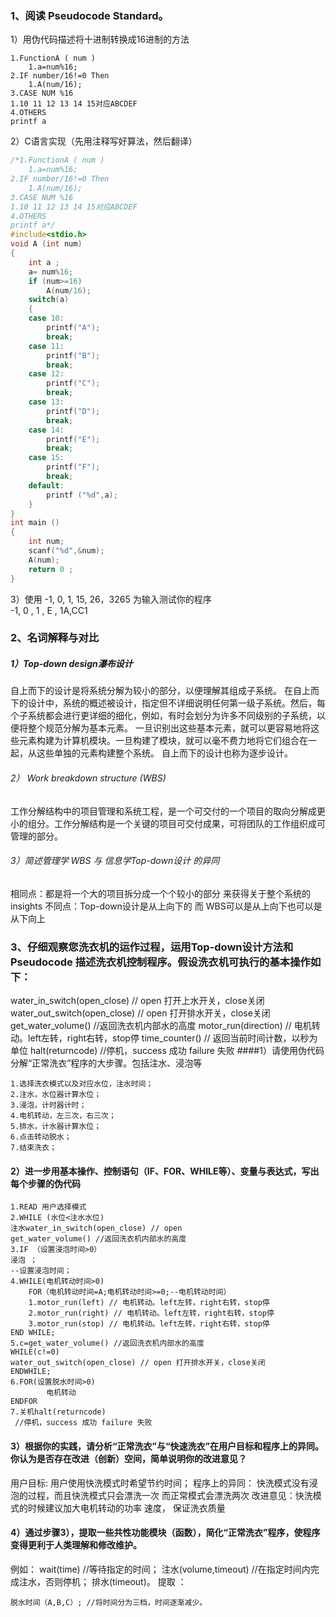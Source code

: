 ### 1、阅读 Pseudocode Standard。
1）用伪代码描述将十进制转换成16进制的方法
``` 
1.FunctionA ( num )
	1.a=num%16;
2.IF number/16!=0 Then
	1.A(num/16);
3.CASE NUM %16
1.10 11 12 13 14 15对应ABCDEF
4.OTHERS
printf a
```
2）C语言实现（先用注释写好算法，然后翻译）
```cpp
/*1.FunctionA ( num )
	1.a=num%16;
2.IF number/16!=0 Then
	1.A(num/16);
3.CASE NUM %16
1.10 11 12 13 14 15对应ABCDEF
4.OTHERS
printf a*/
#include<stdio.h>
void A (int num)
{
	int a ;
	a= num%16;
	if (num>=16)
		A(num/16);
	switch(a)
	{
	case 10:
		printf("A");
		break;
	case 11:
		printf("B");
		break;
	case 12:
		printf("C");
		break;
	case 13:
		printf("D");
		break;
	case 14: 
		printf("E");
		break;
	case 15:
		printf("F");
		break;
	default:
		printf ("%d",a);		
	}
}
int main ()
{
	int num;
	scanf("%d",&num);
	A(num);
	return 0 ;
}
```
3）使用 -1, 0, 1, 15, 26，3265 为输入测试你的程序<br/>
-1, 0 , 1 , E , 1A,CC1

### 2、名词解释与对比
##### 1）Top-down design瀑布设计
自上而下的设计是将系统分解为较小的部分，以便理解其组成子系统。
在自上而下的设计中，系统的概述被设计，指定但不详细说明任何第一级子系统。然后，每个子系统都会进行更详细的细化，例如，有时会划分为许多不同级别的子系统，以便将整个规范分解为基本元素。
一旦识别出这些基本元素，就可以更容易地将这些元素构建为计算机模块。一旦构建了模块，就可以毫不费力地将它们组合在一起，从这些单独的元素构建整个系统。
自上而下的设计也称为逐步设计。
###### 2） Work breakdown structure (WBS)
工作分解结构中的项目管理和系统工程，是一个可交付的一个项目的取向分解成更小的组分。工作分解结构是一个关键的项目可交付成果，可将团队的工作组织成可管理的部分。
###### 3）简述管理学 WBS 与 信息学Top-down设计 的异同
相同点：都是将一个大的项目拆分成一个个较小的部分 来获得关于整个系统的insights
不同点：Top-down设计是从上向下的   而 WBS可以是从上向下也可以是从下向上

### 3、仔细观察您洗衣机的运作过程，运用Top-down设计方法和Pseudocode 描述洗衣机控制程序。假设洗衣机可执行的基本操作如下：
water_in_switch(open_close) // open 打开上水开关，close关闭
water_out_switch(open_close) // open 打开排水开关，close关闭
get_water_volume() //返回洗衣机内部水的高度
motor_run(direction) // 电机转动。left左转，right右转，stop停
time_counter() // 返回当前时间计数，以秒为单位
halt(returncode) //停机，success 成功 failure 失败
####1）请使用伪代码分解“正常洗衣”程序的大步骤。包括注水、浸泡等
```
1.选择洗衣模式以及对应水位，注水时间；
2.注水，水位器计算水位；
3.浸泡，计时器计时；
4.电机转动，左三次，右三次；
5.排水，计水器计算水位；
6.点击转动脱水；
7.结束洗衣；
```
#### 2）进一步用基本操作、控制语句（IF、FOR、WHILE等）、变量与表达式，写出每个步骤的伪代码
```
1.READ 用户选择模式
2.WHILE (水位<注水水位)
注水water_in_switch(open_close) // open
get_water_volume() //返回洗衣机内部水的高度
3.IF （设置浸泡时间>0）
浸泡 ；
--设置浸泡时间；
4.WHILE(电机转动时间>0)
	FOR（电机转动时间=A;电机转动时间>=0;--电机转动时间）
	1.motor_run(left) // 电机转动。left左转，right右转，stop停
	2.motor_run(right) // 电机转动。left左转，right右转，stop停
	3.motor_run(stop) // 电机转动。left左转，right右转，stop停
END WHILE;
5.c=get_water_volume() //返回洗衣机内部水的高度
WHILE(c!=0)
water_out_switch(open_close) // open 打开排水开关，close关闭
ENDWHILE;
6.FOR(设置脱水时间>0)
		电机转动
ENDFOR
7.关机halt(returncode)
 //停机，success 成功 failure 失败
```
#### 3）根据你的实践，请分析“正常洗衣”与“快速洗衣”在用户目标和程序上的异同。你认为是否存在改进（创新）空间，简单说明你的改进意见？
用户目标:
用户使用快洗模式时希望节约时间；
程序上的异同：
快洗模式没有浸泡的过程，而且快洗模式只会漂洗一次 而正常模式会漂洗两次
改进意见：快洗模式的时候建议加大电机转动的功率 速度， 保证洗衣质量

#### 4）通过步骤3），提取一些共性功能模块（函数），简化“正常洗衣”程序，使程序变得更利于人类理解和修改维护。
例如：
wait(time) //等待指定的时间；
注水(volume,timeout) //在指定时间内完成注水，否则停机；
排水(timeout)。
提取 ： 
```电机转动速度（A,B,C）；//将速度设置为三档，速度逐渐降低。
脱水时间（A,B,C）; //将时间分为三档，时间逐渐减少。
```
